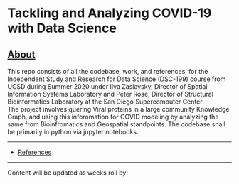 # Tackling and Analyzing COVID-19 with Data Science

<h2> <u> About </u> </h2>
This repo consists of all the  codebase, work, and references, for the Independent Study and Research for Data Science (DSC-199) course from UCSD during Summer 2020 under Ilya Zaslavsky, Director of Spatial Information Systems Laboratory and Peter Rose, Director of Structural Bioinformatics Laboratory at the San Diego Supercomputer Center. 
<br>
The project involves quering Viral proteins in a large community Knowledge Graph, and using this inforomation for COVID modeling by analyzing the same from Bioinfromatics and Geospatial standpoints. The codebase shall be primarily in python via jupyter notebooks. 
<hr>













* [References](https://github.com/Krganapa/dsc199/blob/master/references/master_list.txt)
<hr>
Content will be updated as weeks roll by!
